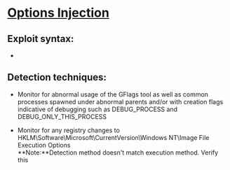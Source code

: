 # [Options Injection](https://attack.mitre.org/techniques/T1546/012/)

## Exploit syntax:
* <poshc2 syntax>

## Detection techniques:

* Monitor for abnormal usage of the GFlags tool as well as common processes spawned under abnormal parents and/or with creation flags indicative of debugging such as DEBUG_PROCESS and DEBUG_ONLY_THIS_PROCESS

* Monitor for any registry changes to HKLM\Software\Microsoft\CurrentVersion\Windows NT\Image File Execution Options\
**Note:**Detection method doesn't match execution method. Verify this